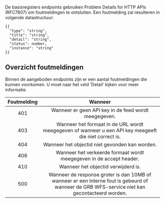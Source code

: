 De basisregisters endpoints gebruiken Problem Details for HTTP APIs (RFC7807) om foutmeldingen te ontsluiten. Een foutmelding zal resulteren in volgende datastructuur:

```
{{
  "type": "string",
  "title": "string",
  "detail": "string",
  "status": number,
  "instance": "string"
}}
```

## Overzicht foutmeldingen
Binnen de aangeboden endpoints zijn er een aantal foutmeldingen die kunnen voorkomen. U moet naar het veld ‘Detail’ kijken voor meer informatie.

| Foutmelding | Wanneer | 
|:-:|:-:|
| 401 | Wanneer er geen API key in de feed wordt meegegeven. | 
| 403 | Wanneer het formaat in de URL wordt meegegeven of wanneer u een API key meegeeft die niet correct is.| 
| 404 | Wanneer het objectid niet gevonden kan worden.| 
| 406 | Wanneer het verkeerde formaat wordt meegegeven in de accept header. | 
| 410 | Wanneer het objectid verwijderd is. | 
| 500 | Wanneer de response groter is dan 10MB of wanneer er een interne fout is gebeurd of wanneer de GRB WFS-service niet kan gecontacteerd worden.| 

